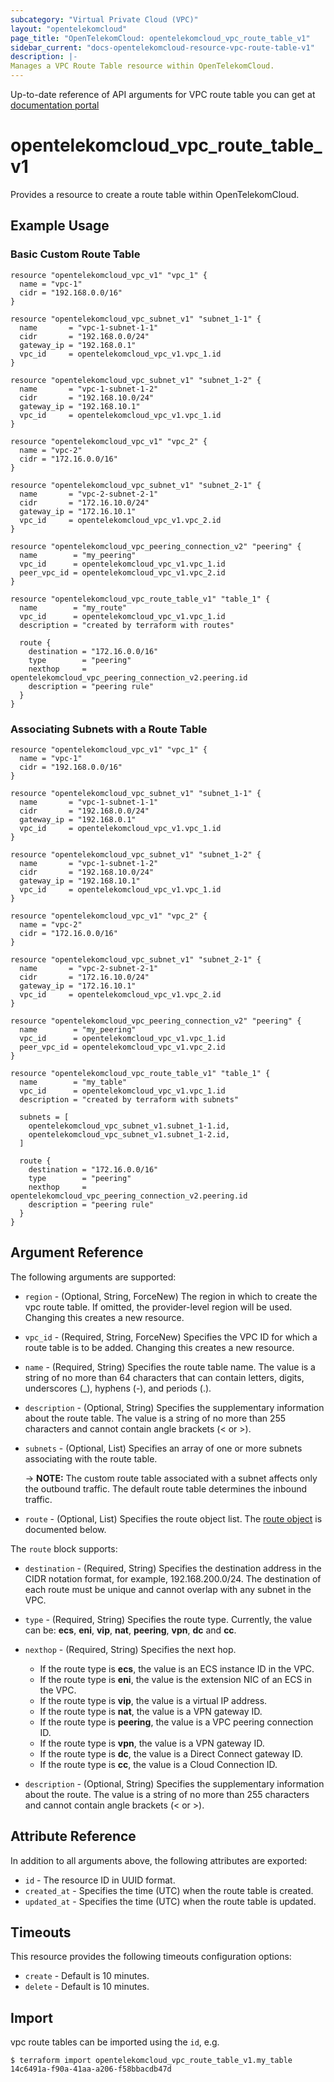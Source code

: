 ```yaml
---
subcategory: "Virtual Private Cloud (VPC)"
layout: "opentelekomcloud"
page_title: "OpenTelekomCloud: opentelekomcloud_vpc_route_table_v1"
sidebar_current: "docs-opentelekomcloud-resource-vpc-route-table-v1"
description: |-
Manages a VPC Route Table resource within OpenTelekomCloud.
---
```


Up-to-date reference of API arguments for VPC route table you can get at
[documentation portal](https://docs.otc.t-systems.com/virtual-private-cloud/api-ref/apis/route_table/index.html)

# opentelekomcloud_vpc_route_table_v1

Provides a resource to create a route table within OpenTelekomCloud.

## Example Usage

### Basic Custom Route Table

```hcl
resource "opentelekomcloud_vpc_v1" "vpc_1" {
  name = "vpc-1"
  cidr = "192.168.0.0/16"
}

resource "opentelekomcloud_vpc_subnet_v1" "subnet_1-1" {
  name       = "vpc-1-subnet-1-1"
  cidr       = "192.168.0.0/24"
  gateway_ip = "192.168.0.1"
  vpc_id     = opentelekomcloud_vpc_v1.vpc_1.id
}

resource "opentelekomcloud_vpc_subnet_v1" "subnet_1-2" {
  name       = "vpc-1-subnet-1-2"
  cidr       = "192.168.10.0/24"
  gateway_ip = "192.168.10.1"
  vpc_id     = opentelekomcloud_vpc_v1.vpc_1.id
}

resource "opentelekomcloud_vpc_v1" "vpc_2" {
  name = "vpc-2"
  cidr = "172.16.0.0/16"
}

resource "opentelekomcloud_vpc_subnet_v1" "subnet_2-1" {
  name       = "vpc-2-subnet-2-1"
  cidr       = "172.16.10.0/24"
  gateway_ip = "172.16.10.1"
  vpc_id     = opentelekomcloud_vpc_v1.vpc_2.id
}

resource "opentelekomcloud_vpc_peering_connection_v2" "peering" {
  name        = "my_peering"
  vpc_id      = opentelekomcloud_vpc_v1.vpc_1.id
  peer_vpc_id = opentelekomcloud_vpc_v1.vpc_2.id
}

resource "opentelekomcloud_vpc_route_table_v1" "table_1" {
  name        = "my_route"
  vpc_id      = opentelekomcloud_vpc_v1.vpc_1.id
  description = "created by terraform with routes"

  route {
    destination = "172.16.0.0/16"
    type        = "peering"
    nexthop     = opentelekomcloud_vpc_peering_connection_v2.peering.id
    description = "peering rule"
  }
}
```

### Associating Subnets with a Route Table

```hcl
resource "opentelekomcloud_vpc_v1" "vpc_1" {
  name = "vpc-1"
  cidr = "192.168.0.0/16"
}

resource "opentelekomcloud_vpc_subnet_v1" "subnet_1-1" {
  name       = "vpc-1-subnet-1-1"
  cidr       = "192.168.0.0/24"
  gateway_ip = "192.168.0.1"
  vpc_id     = opentelekomcloud_vpc_v1.vpc_1.id
}

resource "opentelekomcloud_vpc_subnet_v1" "subnet_1-2" {
  name       = "vpc-1-subnet-1-2"
  cidr       = "192.168.10.0/24"
  gateway_ip = "192.168.10.1"
  vpc_id     = opentelekomcloud_vpc_v1.vpc_1.id
}

resource "opentelekomcloud_vpc_v1" "vpc_2" {
  name = "vpc-2"
  cidr = "172.16.0.0/16"
}

resource "opentelekomcloud_vpc_subnet_v1" "subnet_2-1" {
  name       = "vpc-2-subnet-2-1"
  cidr       = "172.16.10.0/24"
  gateway_ip = "172.16.10.1"
  vpc_id     = opentelekomcloud_vpc_v1.vpc_2.id
}

resource "opentelekomcloud_vpc_peering_connection_v2" "peering" {
  name        = "my_peering"
  vpc_id      = opentelekomcloud_vpc_v1.vpc_1.id
  peer_vpc_id = opentelekomcloud_vpc_v1.vpc_2.id
}

resource "opentelekomcloud_vpc_route_table_v1" "table_1" {
  name        = "my_table"
  vpc_id      = opentelekomcloud_vpc_v1.vpc_1.id
  description = "created by terraform with subnets"

  subnets = [
    opentelekomcloud_vpc_subnet_v1.subnet_1-1.id,
    opentelekomcloud_vpc_subnet_v1.subnet_1-2.id,
  ]

  route {
    destination = "172.16.0.0/16"
    type        = "peering"
    nexthop     = opentelekomcloud_vpc_peering_connection_v2.peering.id
    description = "peering rule"
  }
}
```

## Argument Reference

The following arguments are supported:

* `region` - (Optional, String, ForceNew) The region in which to create the vpc route table.
  If omitted, the provider-level region will be used. Changing this creates a new resource.

* `vpc_id` - (Required, String, ForceNew) Specifies the VPC ID for which a route table is to be added.
  Changing this creates a new resource.

* `name` - (Required, String) Specifies the route table name. The value is a string of no more than
  64 characters that can contain letters, digits, underscores (_), hyphens (-), and periods (.).

* `description` - (Optional, String) Specifies the supplementary information about the route table.
  The value is a string of no more than 255 characters and cannot contain angle brackets (< or >).

* `subnets` - (Optional, List) Specifies an array of one or more subnets associating with the route table.

  -> **NOTE:** The custom route table associated with a subnet affects only the outbound traffic.
  The default route table determines the inbound traffic.

* `route` - (Optional, List) Specifies the route object list. The [route object](#route_object)
  is documented below.

<a name="route_object"></a>
The `route` block supports:

* `destination` - (Required, String) Specifies the destination address in the CIDR notation format,
  for example, 192.168.200.0/24. The destination of each route must be unique and cannot overlap
  with any subnet in the VPC.

* `type` - (Required, String) Specifies the route type. Currently, the value can be:
  **ecs**, **eni**, **vip**, **nat**, **peering**, **vpn**, **dc** and **cc**.

* `nexthop` - (Required, String) Specifies the next hop.
  + If the route type is **ecs**, the value is an ECS instance ID in the VPC.
  + If the route type is **eni**, the value is the extension NIC of an ECS in the VPC.
  + If the route type is **vip**, the value is a virtual IP address.
  + If the route type is **nat**, the value is a VPN gateway ID.
  + If the route type is **peering**, the value is a VPC peering connection ID.
  + If the route type is **vpn**, the value is a VPN gateway ID.
  + If the route type is **dc**, the value is a Direct Connect gateway ID.
  + If the route type is **cc**, the value is a Cloud Connection ID.

* `description` - (Optional, String) Specifies the supplementary information about the route.
  The value is a string of no more than 255 characters and cannot contain angle brackets (< or >).

## Attribute Reference

In addition to all arguments above, the following attributes are exported:

* `id` - The resource ID in UUID format.
* `created_at` - Specifies the time (UTC) when the route table is created.
* `updated_at` - Specifies the time (UTC) when the route table is updated.

## Timeouts

This resource provides the following timeouts configuration options:

* `create` - Default is 10 minutes.
* `delete` - Default is 10 minutes.

## Import

vpc route tables can be imported using the `id`, e.g.

```
$ terraform import opentelekomcloud_vpc_route_table_v1.my_table 14c6491a-f90a-41aa-a206-f58bbacdb47d
```
